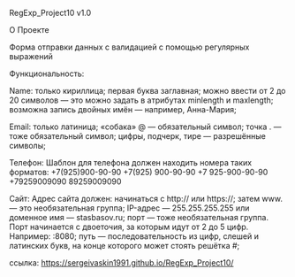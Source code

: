 RegExp_Project10
v1.0

О Проекте

Форма отправки данных с валидацией с помощью регулярных выражений

Функциональность:

Name:
  только кириллица;
  первая буква заглавная;
  можно ввести от 2 до 20 символов — это можно задать в атрибутах minlength и maxlength;
  возможна запись двойных имён — например, Анна-Мария;

Email:
  только латиница;
  «собака» @ — обязательный символ;
  точка . — тоже обязательный символ;
  цифры, подчерк, тире — разрешённые символы;

Телефон:
Шаблон для телефона должен находить номера таких форматов:
  +7(925)900-90-90
  +7(925) 900-90-90
  +7 925-900-90-90
  +79259009090
  89259009090

Сайт:
  Адрес сайта должен:
  начинаться с http:// или https://;
  затем www. — это необязательная группа;
  IP-адрес — 255.255.255.255 или доменное имя — stasbasov.ru;
  порт — тоже необязательная группа. Порт начинается с двоеточия, за которым идут от 2 до 5 цифр. Например: :8080;
  путь — последовательность из цифр, слешей и латинских букв, на конце которого может стоять решётка #;


ссылка: https://sergeivaskin1991.github.io/RegExp_Project10/
